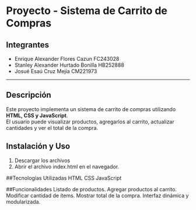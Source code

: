 # Proyecto - Sistema de Carrito de Compras

## Integrantes
- Enrique Alexander Flores Cazun FC243028
- Stanley Alexander Hurtado Bonilla HB252888
- Josué Esaú Cruz Mejía CM221973

---

## Descripción
Este proyecto implementa un sistema de carrito de compras utilizando **HTML, CSS y JavaScript**.  
El usuario puede visualizar productos, agregarlos al carrito, actualizar cantidades y ver el total de la compra.

## Instalación y Uso
1. Descargar los archivos
2. Abrir el archivo index.html en el navegador.

##Tecnologías Utilizadas
HTML
CSS
JavaScript

##Funcionalidades
Listado de productos.
Agregar productos al carrito.
Modificar cantidad de ítems.
Mostrar total de la compra.
Interfaz dinámica y modularizada.
